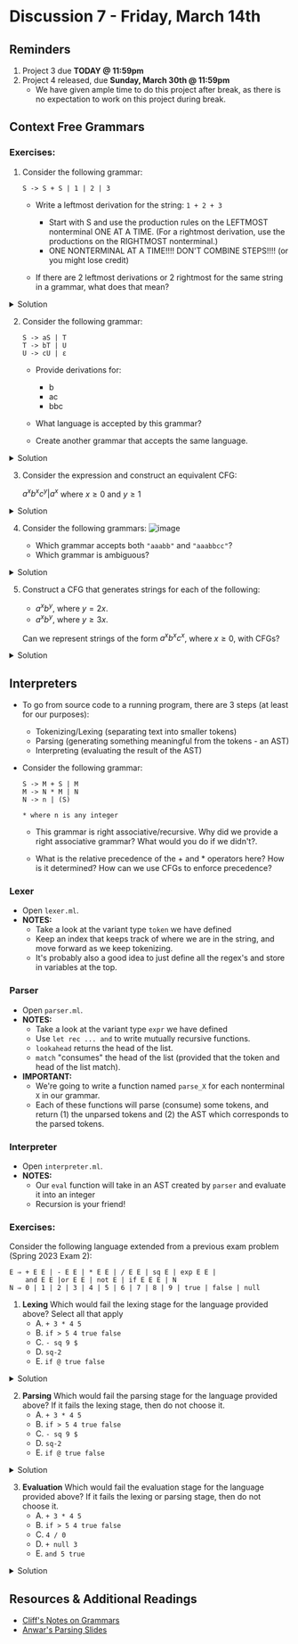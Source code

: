 # Discussion 7 - Friday, March 14th

## Reminders

1. Project 3 due **TODAY @ 11:59pm**
2. Project 4 released, due **Sunday, March 30th @ 11:59pm**
    - We have given ample time to do this project after break, as there is no expectation to work on this project during break.

## Context Free Grammars

### Exercises:

1. Consider the following grammar:

   ```
   S -> S + S | 1 | 2 | 3
   ```

   - Write a leftmost derivation for the string: `1 + 2 + 3`

     - Start with S and use the production rules on the LEFTMOST nonterminal ONE AT A TIME. (For a rightmost derivation, use the productions on the RIGHTMOST nonterminal.)
     - ONE NONTERMINAL AT A TIME!!!! DON'T COMBINE STEPS!!!! (or you might lose credit)

   - If there are 2 leftmost derivations or 2 rightmost for the same string in a grammar, what does that mean?

<details>
  <summary>Solution</summary>

Leftmost Derivation: 
S -> S + S -> S + S + S -> 1 + S + S -> 1 + 2 + S -> 1 + 2 + 3
OR 
S -> S + S -> 1 + S -> 1 + S + S -> 1 + 2 + S -> 1 + 2 + 3

There are two leftmost derivations for this string, which means the grammar is **ambiguous**.

</details>

2. Consider the following grammar:

   ```
   S -> aS | T
   T -> bT | U
   U -> cU | ε
   ```

   - Provide derivations for:

     - b
     - ac
     - bbc

   - What language is accepted by this grammar?

   - Create another grammar that accepts the same language.

<details>
  <summary>Solution</summary>
 
S -> T -> bT -> bU -> b

S -> aS -> aT -> aU -> acU -> ac
    
S -> T -> bT -> bbT -> bbU -> bbcU -> bbc

This is the language of all strings equivalent to the regex `a*b*c*`.

Another grammar that accepts this language is:
```
S -> Sc | T
T -> Tb | U
U -> Ua | ε
```
    
</details>

3. Consider the expression and construct an equivalent CFG:


   $a^xb^xc^y|a^x$ where $x \ge 0$ and $y \ge 1$

<details>
  <summary>Solution</summary>

```
S -> A | B           Union of two languages
A -> CD              Concatenation of two languages
C -> aCb | ε         Related number of 0 or more  a's and b's
D -> cD | c          1 or more c's
B -> aB | ε          0 or more a's
```

</details>
    
4. Consider the following grammars:
   ![image](https://hackmd.io/_uploads/SkK01s2ikl.png)

   - Which grammar accepts both `"aaabb"` and `"aaabbcc"`?
   - Which grammar is ambiguous?

<details>
  <summary>Solution</summary>

Grammar 3 accepts both `"aaabb"` and `"aaabbcc"`.
    
Grammar 2 is ambiguous. For example, the string `"aac"` can be made in two ways.

</details>

5. Construct a CFG that generates strings for each of the following:
   - $a^xb^y$, where $y = 2x$.
   - $a^xb^y$, where $y \ge 3x$.

    Can we represent strings of the form $a^xb^xc^x$, where $x \ge 0$, with CFGs?
    
<details>
  <summary>Solution</summary>

1. 
```
    S -> aSbb | ε
```

2.
```
    S -> aSbbbB | B
    B -> bB | ε
```

We cannot accept strings of the form $a^xb^xc^x$, as there is no way for a CFG to have "memory" of multiple parts of the string, keeping the number of a's and c's equal.
    
</details>
    
## Interpreters
- To go from source code to a running program, there are 3 steps (at least for our purposes):

  - Tokenizing/Lexing (separating text into smaller tokens)
  - Parsing (generating something meaningful from the tokens - an AST)
  - Interpreting (evaluating the result of the AST)

- Consider the following grammar:

  ```
  S -> M + S | M
  M -> N * M | N
  N -> n | (S)

  * where n is any integer
  ```

  - This grammar is right associative/recursive. Why did we provide a right associative grammar? What would you do if we didn't?.

  - What is the relative precedence of the + and \* operators here? How is it determined? How can we use CFGs to enforce precedence?

### Lexer

- Open `lexer.ml`.
- **NOTES:**
  - Take a look at the variant type `token` we have defined
  - Keep an index that keeps track of where we are in the string, and move forward as we keep tokenizing.
  - It's probably also a good idea to just define all the regex's and store in variables at the top.

### Parser

- Open `parser.ml`.
- **NOTES:**
  - Take a look at the variant type `expr` we have defined
  - Use `let rec ... and` to write mutually recursive functions.
  - `lookahead` returns the head of the list.
  - `match` "consumes" the head of the list (provided that the token and head of the list match).
- **IMPORTANT:**
  - We're going to write a function named `parse_X` for each nonterminal `X` in our grammar.
  - Each of these functions will parse (consume) some tokens, and return (1) the unparsed tokens and (2) the AST which corresponds to the parsed tokens.

### Interpreter

- Open `interpreter.ml`.
- **NOTES:**
  - Our `eval` function will take in an AST created by `parser` and evaluate it into an integer
  - Recursion is your friend!

### Exercises:
Consider the following language extended from a previous exam problem (Spring 2023 Exam 2):

```
E ⇒ + E E | - E E | * E E | / E E | sq E | exp E E |
    and E E |or E E | not E | if E E E | N
N ⇒ 0 | 1 | 2 | 3 | 4 | 5 | 6 | 7 | 8 | 9 | true | false | null
``` 
1. **Lexing**
    Which would fail the lexing stage for the language provided above? Select all that apply
    - A. `+ 3 * 4 5`
    - B. `if > 5 4 true false`
    - C. `- sq 9 $`
    - D. `sq-2`
    - E. `if @ true false`

<details>
  <summary>Solution</summary>

- B: `>` is not in our grammar
- C: `$` is not in our grammar
- E: `@` is not in our grammar

</details>

2. **Parsing**
    Which would fail the parsing stage for the language provided above? If it fails the lexing stage, then do not choose it.
    - A. `+ 3 * 4 5`
    - B. `if > 5 4 true false`
    - C. `- sq 9 $`
    - D. `sq-2`
    - E. `if @ true false`

<details>
  <summary>Solution</summary>

- D: `sq-2` is not properly structured. The grammar requires a space between sq and its argument.
- B, C, and E already failed at the lexing stage.

</details>

3. **Evaluation**
    Which would fail the evaluation stage for the language provided above? If it fails the lexing or parsing stage, then do not choose it.
    - A. `+ 3 * 4 5`
    - B. `if > 5 4 true false`
    - C. `4 / 0`
    - D. `+ null 3`
    - E. `and 5 true`

<details>
  <summary>Solution</summary>

- C: Division by zero is a runtime error
- E: Type error: and requires both operands to be boolean, but 5 is a number

</details>

## Resources & Additional Readings

- [Cliff's Notes on Grammars](https://bakalian.cs.umd.edu/assets/notes/grammars.pdf)
- [Anwar's Parsing Slides](https://bakalian.cs.umd.edu/assets/slides/16-parsing1.pdf)
